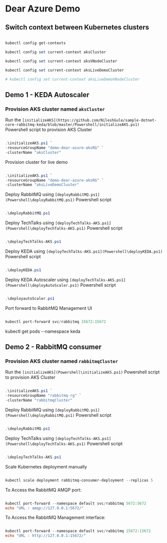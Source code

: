 # Dear Azure Demo

## Switch context between Kubernetes clusters

```Powershell

kubectl config get-contexts

kubectl config set current-context aksCluster

kubectl config set current-context aksVNodeCluster

kubectl config set current-context aksLiveDemoCluster

# kubectl config set current-context aksLiveDemoVNodeCluster

```

## Demo 1 - KEDA Autoscaler

### Provision AKS cluster named `aksCluster`

Run the `[initializeAKS](https://github.com/NileshGule/sample-dotnet-core-rabbitmq-keda/blob/master/Powershell/initializeAKS.ps1)` Powershell script to provision AKS Cluster

```Powershell

.\initializeAKS.ps1 `
-resourceGroupName "demo-dear-azure-aksRG" `
-clusterName "aksCluster"

```

Provision cluster for live demo

```Powershell

.\initializeAKS.ps1 `
-resourceGroupName "demo-dear-azure-aksRG" `
-clusterName "aksLiveDemoCluster"

```

Deploy RabbitMQ using `[deployRabbitMQ.ps1](Powershell\deployRabbitMQ.ps1)` Powershell script

```powershell

.\deployRabbitMQ.ps1

```

Deploy TechTalks using `[deployTechTalks-AKS.ps1](Powershell\deployTechTalks-AKS.ps1)` Powershell script

```powershell

.\deployTechTalks-AKS.ps1

```

Deploy KEDA using `[deployTechTalks-AKS.ps1](Powershell\deployKEDA.ps1)` Powershell script

```powershell

.\deployKEDA.ps1

```

Deploy KEDA Autoscaler using `[deployTechTalks-AKS.ps1](Powershell\deployAutoScaler.ps1)` Powershell script

```powershell

.\deployautoScaler.ps1

```

Port forward to RabbitMQ Management UI

```Powershell

kubectl port-forward svc/rabbitmq 15672:15672

```

kubectl get pods --namespace keda

## Demo 2 - RabbitMQ consumer

### Provision AKS cluster named `rabbitmqCluster`

Run the `[initializeAKS](Powershell\initializeAKS.ps1)` Powershell script to provision AKS Cluster

```Powershell

.\initializeAKS.ps1 `
-resourceGroupName "rabbitmq-rg" `
-clusterName "rabbitmqCluster"

```

Deploy RabbitMQ using `[deployRabbitMQ.ps1](Powershell\deployRabbitMQ.ps1)` Powershell script

```powershell

.\deployRabbitMQ.ps1

```

Deploy TechTalks using `[deployTechTalks-AKS.ps1](Powershell\deployTechTalks-AKS.ps1)` Powershell script

```powershell

.\deployTechTalks-AKS.ps1

```

Scale Kubernetes deployment manually

```powershell

kubectl scale deployment rabbitmq-consumer-deployment --replicas 5

```

To Access the RabbitMQ AMQP port:

```powershell

kubectl port-forward --namespace default svc/rabbitmq 5672:5672
echo "URL : amqp://127.0.0.1:5672/"

```

To Access the RabbitMQ Management interface:

```powershell

kubectl port-forward --namespace default svc/rabbitmq 15672:15672
echo "URL : http://127.0.0.1:15672/"

```
